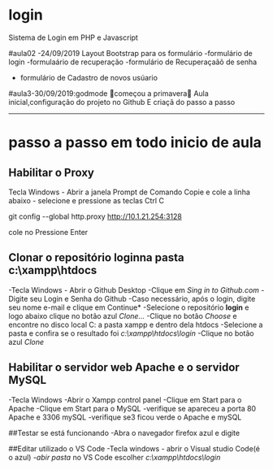 # login
Sistema de Login em PHP e Javascript

#aula02 -24/09/2019
Layout Bootstrap para os formulário
-formulário de login
-formulaário de recuperação
-formulário de Recuperaçaãõ de senha
- formulário de Cadastro de novos usúario

#aula3-30/09/2019:godmode
🌺começou a primavera🌻
Aula inicial,configuração do projeto no Github
E criaçã do passo a passo

 ---
 # passo a passo em todo inicio de aula
 
## Habilitar o Proxy
Tecla Windows - Abrir a janela Prompt de Comando
Copie e cole a linha abaixo - selecione e pressione as teclas Ctrl C

git config --global http.proxy http://10.1.21.254:3128

cole no
Pressione Enter

## Clonar o repositório **login**na pasta **c:\xampp\htdocs**
  -Tecla Windows - Abrir o Github Desktop
  -Clique em *Sing in to Github.com*
  -Digite seu Login e Senha do Github
  -Caso necessário, após o login, digite seu nome e-mail e clique em Continue*
  -Selecione o repositório **login** e logo abaixo clique no botão azul *Clone...*
  -Clique no botão *Choose* e encontre no disco local C: a pasta xampp e dentro dela htdocs
  -Selecione a pasta e confira se o resultado foi *c:\xampp\htdocs\login*
  -Clique no botão azul *Clone*
  
## Habilitar o servidor web **Apache** e o servidor **MySQL**
-Tecla Windows -Abrir o Xampp control panel
-Clique em Start para o Apache
-Clique em Start para o MySQL
-verifique se apareceu a porta 80 Apache e 3306 mySQL
-verifique se3 ficou verde o Apache e mySQL

##Testar se está funcionando
 -Abra o navegador firefox azul e digite
 
 ##Editar utilizado o VS Code
 -Tecla windows - abrir o Visual studio Code(é o azul)
 -*abir pasta* no   VS  Code escolher *c:\xampp\htdocs\login*
